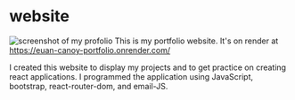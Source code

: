 # website
![screenshot of my profolio](portfolio.png)
This is my portfolio website. It's on render at
https://euan-canoy-portfolio.onrender.com/

I created this website to display my projects and to get practice on creating react applications. I programmed the application using JavaScript, bootstrap, react-router-dom, and email-JS.